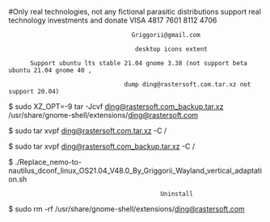 #Only real technologies, not any fictional parasitic distributions support real technology investments and donate VISA 4817 7601 8112 4706

                                      Griggorii@gmail.com
                                             
                                       desktop icons extent
                                              
          Support ubuntu lts stable 21.04 gnome 3.38 (not support beta ubuntu 21.04 gnome 40 ,  

                                    dump ding@rastersoft.com.tar.xz not support 20.04)

                                              
$ sudo XZ_OPT=-9 tar -Jcvf ding@rastersoft.com_backup.tar.xz /usr/share/gnome-shell/extensions/ding@rastersoft.com

$ sudo tar xvpf  ding@rastersoft.com.tar.xz -C /

$ sudo tar xvpf  ding@rastersoft.com_backup.tar.xz -C /

$ ./Replace_nemo-to-nautilus_dconf_linux_OS21.04_V48.0_By_Griggorii_Wayland_vertical_adaptation.sh


                                              Uninstall 
                                              
$ sudo rm -rf /usr/share/gnome-shell/extensions/ding@rastersoft.com
